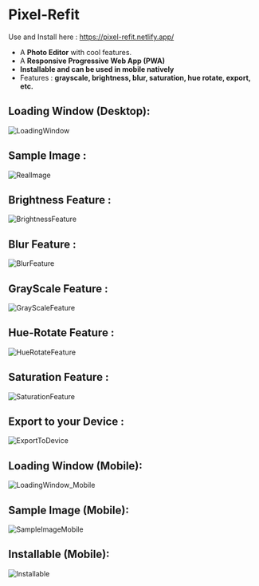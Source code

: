 # Pixel-Refit

Use and Install here : https://pixel-refit.netlify.app/

- A **Photo Editor** with cool features.
- A **Responsive Progressive Web App (PWA)**
- **Installable and can be used in mobile natively**
- Features : **grayscale, brightness, blur, saturation, hue rotate, export, etc.**

## Loading Window (Desktop):

![LoadingWindow](screenshots/loadingWindow.png)

## Sample Image :

![RealImage](screenshots/realImage.png)

## Brightness Feature :

![BrightnessFeature](screenshots/brightnessFeature.png)

## Blur Feature :

![BlurFeature](screenshots/blurFeature.png)

## GrayScale Feature :

![GrayScaleFeature](screenshots/grayScaleFeature.png)

## Hue-Rotate Feature :

![HueRotateFeature](screenshots/hueRotateFeature.png)

## Saturation Feature :

![SaturationFeature](screenshots/saturationFeature.png)

## Export to your Device :

![ExportToDevice](screenshots/exportToDevice.png)

## Loading Window (Mobile):

![LoadingWindow_Mobile](screenshots/loadingWindow_mobile.jpg)

## Sample Image (Mobile):

![SampleImageMobile](screenshots/sampleImage.jpg)

## Installable (Mobile):

![Installable](screenshots/installable.jpg)
